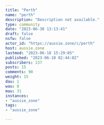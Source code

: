 ```yaml
---
title: "Perth" 
name: "perth"
description: "Description not available."
type: community
date: "2023-06-30 13:13:41"
draft: false
nsfw: false
actor_id: "https://aussie.zone/c/perth"
host: aussie.zone
lastmod: "2023-06-18 15:29:05"
published: "2023-06-10 02:44:02"
subscribers: 137
posts: 15
comments: 90
weight: 15
dau: 1
wau: 8
mau: 31
instances:
- "aussie_zone"
tags: 
- "aussie_zone"

---
```

